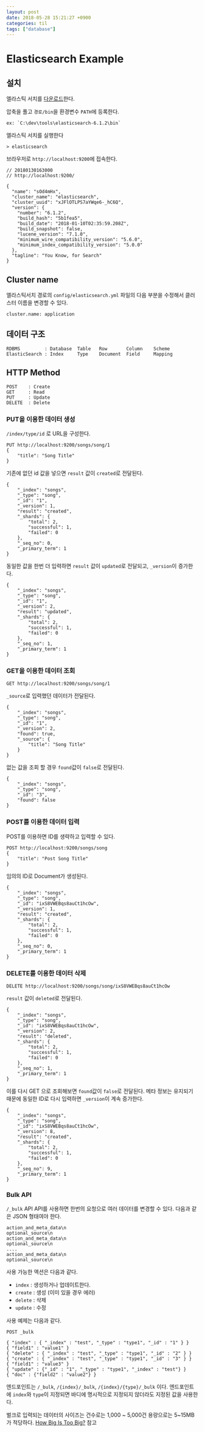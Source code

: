 ```yaml
---
layout: post
date: 2018-05-28 15:21:27 +0900
categories: til
tags: ["database"]
---
```


# Elasticsearch Example

## 설치

엘라스틱 서치를 [다운로드](https://www.elastic.co/downloads/elasticsearch)한다.

압축을 풀고 `경로/bin`을 환경변수 `PATH`에 등록한다.

    ex: `C:\dev\tools\elasticsearch-6.1.2\bin`

엘라스틱 서치를 실행한다

    > elasticsearch

브라우저로 `http://localhost:9200`에 접속한다.

    // 20180130163000
    // http://localhost:9200/

    {
      "name": "sOd4mHx",
      "cluster_name": "elasticsearch",
      "cluster_uuid": "xJFlOTLPS7aYWqe6-_hC6Q",
      "version": {
        "number": "6.1.2",
        "build_hash": "5b1fea5",
        "build_date": "2018-01-10T02:35:59.208Z",
        "build_snapshot": false,
        "lucene_version": "7.1.0",
        "minimum_wire_compatibility_version": "5.6.0",
        "minimum_index_compatibility_version": "5.0.0"
      },
      "tagline": "You Know, for Search"
    }

## Cluster name

엘라스틱서치 경로의 `config/elasticsearch.yml` 파일의 다음 부분을 수정해서 클러스터 이름을 변경할 수 있다.

    cluster.name: application


## 데이터 구조

    RDBMS         : Database  Table   Row       Column    Scheme
    ElasticSearch : Index     Type    Document  Field     Mapping

## HTTP Method

    POST    : Create
    GET     : Read
    PUT     : Update
    DELETE  : Delete

### PUT을 이용한 데이터 생성

`/index/type/id` 로 URL을 구성한다.

    PUT http://localhost:9200/songs/song/1
    {
        "title": "Song Title"
    }

기존에 없던 id 값을 넣으면 `result` 값이 `created`로 전달된다.

    {
        "_index": "songs",
        "_type": "song",
        "_id": "1",
        "_version": 1,
        "result": "created",
        "_shards": {
            "total": 2,
            "successful": 1,
            "failed": 0
        },
        "_seq_no": 0,
        "_primary_term": 1
    }

동일한 값을 한번 더 입력하면 `result` 값이 `updated`로 전달되고, `_version`이 증가한다.

    {
        "_index": "songs",
        "_type": "song",
        "_id": "1",
        "_version": 2,
        "result": "updated",
        "_shards": {
            "total": 2,
            "successful": 1,
            "failed": 0
        },
        "_seq_no": 1,
        "_primary_term": 1
    }

### GET을 이용한 데이터 조회

    GET http://localhost:9200/songs/song/1

`_source`로 입력했던 데이터가 전달된다.

    {
        "_index": "songs",
        "_type": "song",
        "_id": "1",
        "_version": 2,
        "found": true,
        "_source": {
            "title": "Song Title"
        }
    }

없는 값을 조회 할 경우 `found`값이 `false`로 전달된다.

    {
        "_index": "songs",
        "_type": "song",
        "_id": "3",
        "found": false
    }

### POST를 이용한 데이터 입력

POST를 이용하면 ID를 생략하고 입력할 수 있다.

    POST http://localhost:9200/songs/song
    {
        "title": "Post Song Title"
    }

임의의 ID로 Document가 생성된다.

    {
        "_index": "songs",
        "_type": "song",
        "_id": "ixS8VWEBqs8auCt1hcOw",
        "_version": 1,
        "result": "created",
        "_shards": {
            "total": 2,
            "successful": 1,
            "failed": 0
        },
        "_seq_no": 0,
        "_primary_term": 1
    }

### DELETE를 이용한 데이터 삭제

    DELETE http://localhost:9200/songs/song/ixS8VWEBqs8auCt1hcOw

`result` 값이 `deleted`로 전달된다.

    {
        "_index": "songs",
        "_type": "song",
        "_id": "ixS8VWEBqs8auCt1hcOw",
        "_version": 2,
        "result": "deleted",
        "_shards": {
            "total": 2,
            "successful": 1,
            "failed": 0
        },
        "_seq_no": 1,
        "_primary_term": 1
    }

이를 다시 GET 으로 조회해보면 `found`값이 `false`로 전달된다. 메타 정보는 유지되기 때문에 동일한 ID로 다시 입력하면 `_version`이 계속 증가한다.

    {
        "_index": "songs",
        "_type": "song",
        "_id": "ixS8VWEBqs8auCt1hcOw",
        "_version": 8,
        "result": "created",
        "_shards": {
            "total": 2,
            "successful": 1,
            "failed": 0
        },
        "_seq_no": 9,
        "_primary_term": 1
    }

### Bulk API

`/_bulk` API API를 사용하면 한번의 요청으로 여러 데이터를 변경할 수 있다. 다음과 같은 JSON 형태여야 한다.

    action_and_meta_data\n
    optional_source\n
    action_and_meta_data\n
    optional_source\n
    ....
    action_and_meta_data\n
    optional_source\n

사용 가능한 액션은 다음과 같다.

- `index` : 생성하거나 업데이트한다.
- `create` : 생성 (이미 있을 경우 에러)
- `delete` : 삭제
- `update` : 수정

사용 예제는 다음과 같다.

    POST _bulk

    { "index" : { "_index" : "test", "_type" : "type1", "_id" : "1" } }
    { "field1" : "value1" }
    { "delete" : { "_index" : "test", "_type" : "type1", "_id" : "2" } }
    { "create" : { "_index" : "test", "_type" : "type1", "_id" : "3" } }
    { "field1" : "value3" }
    { "update" : {"_id" : "1", "_type" : "type1", "_index" : "test"} }
    { "doc" : {"field2" : "value2"} }


엔드포인트는 `/_bulk`, `/{index}/_bulk`, `/{index}/{type}/_bulk` 이다. 엔드포인트에 `index`와 `type`이 지정되면 바디에 명시적으로 지정되지 않더라도 지정된 값을 사용한다.

벌크로 입력되는 데이터의 사이즈는 건수로는 1,000 ~ 5,000건 용량으로는 5~15MB가 적당하다. [How Big Is Too Big?](https://www.elastic.co/guide/en/elasticsearch/guide/current/bulk.html#_how_big_is_too_big) 참고
